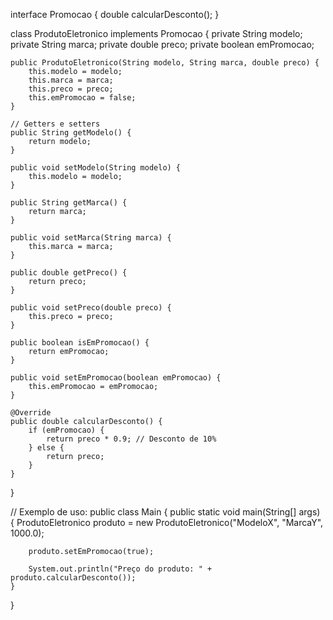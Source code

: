 interface Promocao {
    double calcularDesconto();
}

class ProdutoEletronico implements Promocao {
    private String modelo;
    private String marca;
    private double preco;
    private boolean emPromocao;

    public ProdutoEletronico(String modelo, String marca, double preco) {
        this.modelo = modelo;
        this.marca = marca;
        this.preco = preco;
        this.emPromocao = false;
    }

    // Getters e setters
    public String getModelo() {
        return modelo;
    }

    public void setModelo(String modelo) {
        this.modelo = modelo;
    }

    public String getMarca() {
        return marca;
    }

    public void setMarca(String marca) {
        this.marca = marca;
    }

    public double getPreco() {
        return preco;
    }

    public void setPreco(double preco) {
        this.preco = preco;
    }

    public boolean isEmPromocao() {
        return emPromocao;
    }

    public void setEmPromocao(boolean emPromocao) {
        this.emPromocao = emPromocao;
    }

    @Override
    public double calcularDesconto() {
        if (emPromocao) {
            return preco * 0.9; // Desconto de 10%
        } else {
            return preco;
        }
    }
}

// Exemplo de uso:
public class Main {
    public static void main(String[] args) {
        ProdutoEletronico produto = new ProdutoEletronico("ModeloX", "MarcaY", 1000.0);

        produto.setEmPromocao(true);

        System.out.println("Preço do produto: " + produto.calcularDesconto());
    }
}